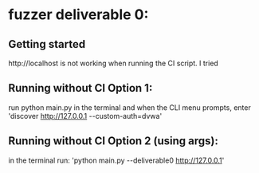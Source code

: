# fuzzer deliverable 0:



## Getting started
http://localhost is not working when running the CI script.  I tried

## Running without CI Option 1:
run python main.py in the terminal and when the CLI menu prompts, enter 'discover http://127.0.0.1 --custom-auth=dvwa'

## Running without CI Option 2 (using args):
in the terminal run: 'python main.py --deliverable0 http://127.0.0.1'
